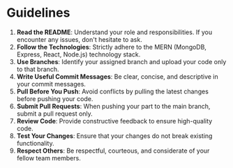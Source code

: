 # Guidelines

1. **Read the README**: Understand your role and responsibilities. If you encounter any issues, don't hesitate to ask.
2. **Follow the Technologies**: Strictly adhere to the MERN (MongoDB, Express, React, Node.js) technology stack.
3. **Use Branches**: Identify your assigned branch and upload your code only to that branch.
4. **Write Useful Commit Messages**: Be clear, concise, and descriptive in your commit messages.
5. **Pull Before You Push**: Avoid conflicts by pulling the latest changes before pushing your code.
6. **Submit Pull Requests**: When pushing your part to the main branch, submit a pull request only.
7. **Review Code**: Provide constructive feedback to ensure high-quality code.
8. **Test Your Changes**: Ensure that your changes do not break existing functionality.
9. **Respect Others**: Be respectful, courteous, and considerate of your fellow team members.
